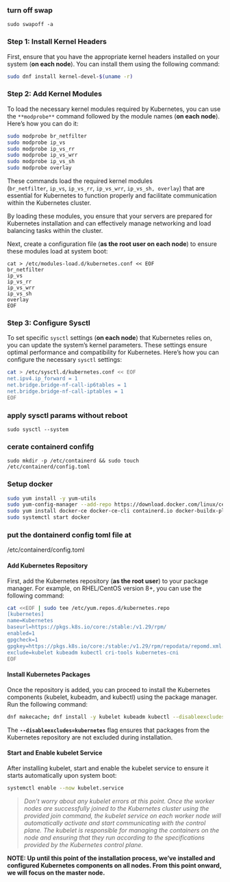 ### turn off swap
`sudo swapoff -a`




### Step 1: Install Kernel Headers

First, ensure that you have the appropriate kernel headers installed on your system (**on each node**). You can install them using the following command:

```bash
sudo dnf install kernel-devel-$(uname -r)
```

### Step 2: Add Kernel Modules

To load the necessary kernel modules required by Kubernetes, you can use the `**modprobe**` command followed by the module names (**on each node**). Here’s how you can do it:

```bash
sudo modprobe br_netfilter
sudo modprobe ip_vs
sudo modprobe ip_vs_rr
sudo modprobe ip_vs_wrr
sudo modprobe ip_vs_sh
sudo modprobe overlay
```

These commands load the required kernel modules (`br_netfilter`, `ip_vs`, `ip_vs_rr`, `ip_vs_wrr`, `ip_vs_sh, overlay`) that are essential for Kubernetes to function properly and facilitate communication within the Kubernetes cluster.

By loading these modules, you ensure that your servers are prepared for Kubernetes installation and can effectively manage networking and load balancing tasks within the cluster.

Next, create a configuration file (**as the root user on each node**) to ensure these modules load at system boot:

```aspnet
cat > /etc/modules-load.d/kubernetes.conf << EOF
br_netfilter
ip_vs
ip_vs_rr
ip_vs_wrr
ip_vs_sh
overlay
EOF
```


### Step 3: Configure Sysctl

To set specific `sysctl` settings (**on each node**) that Kubernetes relies on, you can update the system’s kernel parameters. These settings ensure optimal performance and compatibility for Kubernetes. Here’s how you can configure the necessary `sysctl` settings:

```bash
cat > /etc/sysctl.d/kubernetes.conf << EOF
net.ipv4.ip_forward = 1
net.bridge.bridge-nf-call-ip6tables = 1
net.bridge.bridge-nf-call-iptables = 1
EOF
```


### apply sysctl params without reboot
`sudo sysctl --system`


### cerate containerd confifg
`sudo mkdir -p /etc/containerd && sudo touch /etc/containerd/config.toml`

### Setup docker
``` bash
sudo yum install -y yum-utils
sudo yum-config-manager --add-repo https://download.docker.com/linux/centos/docker-ce.repo
sudo yum install docker-ce docker-ce-cli containerd.io docker-buildx-plugin docker-compose-plugin
sudo systemctl start docker
```

### put the dontainerd config toml file at 
/etc/containerd/config.toml


#### Add Kubernetes Repository

First, add the Kubernetes repository (**as the root user**) to your package manager. For example, on RHEL/CentOS version 8+, you can use the following command:

```bash
cat <<EOF | sudo tee /etc/yum.repos.d/kubernetes.repo
[kubernetes]
name=Kubernetes
baseurl=https://pkgs.k8s.io/core:/stable:/v1.29/rpm/
enabled=1
gpgcheck=1
gpgkey=https://pkgs.k8s.io/core:/stable:/v1.29/rpm/repodata/repomd.xml.key
exclude=kubelet kubeadm kubectl cri-tools kubernetes-cni
EOF
```

#### Install Kubernetes Packages

Once the repository is added, you can proceed to install the Kubernetes components (kubelet, kubeadm, and kubectl) using the package manager. Run the following command:

```bash
dnf makecache; dnf install -y kubelet kubeadm kubectl --disableexcludes=kubernetes
```



The **`--disableexcludes=kubernetes`** flag ensures that packages from the Kubernetes repository are not excluded during installation.

#### Start and Enable kubelet Service

After installing kubelet, start and enable the kubelet service to ensure it starts automatically upon system boot:

```bash
systemctl enable --now kubelet.service
```



> _Don’t worry about any kubelet errors at this point. Once the worker nodes are successfully joined to the Kubernetes cluster using the provided join command, the kubelet service on each worker node will automatically activate and start communicating with the control plane. The kubelet is responsible for managing the containers on the node and ensuring that they run according to the specifications provided by the Kubernetes control plane._

**NOTE: Up until this point of the installation process, we’ve installed and configured Kubernetes components on all nodes. From this point onward, we will focus on the master node.**